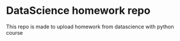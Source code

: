 # DataScience homework repo
This repo is made to upload homework from datascience with python course
